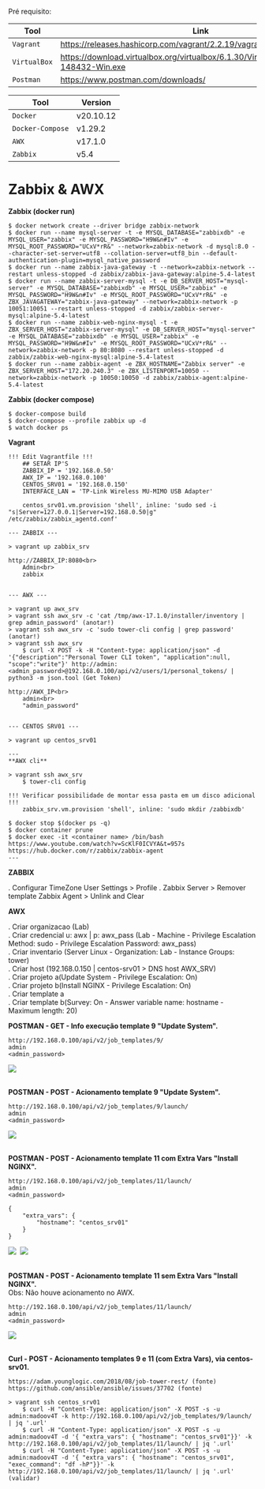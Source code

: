 Pré requisito:

|Tool    |Link|
|-------------|-----------|
|`Vagrant`| https://releases.hashicorp.com/vagrant/2.2.19/vagrant_2.2.19_x86_64.msi
|`VirtualBox`| https://download.virtualbox.org/virtualbox/6.1.30/VirtualBox-6.1.30-148432-Win.exe
|`Postman`| https://www.postman.com/downloads/

|Tool    |Version|
|-------------|-----------|
|`Docker`| v20.10.12
|`Docker-Compose`| v1.29.2
|`AWX`| v17.1.0
|`Zabbix`| v5.4

# Zabbix & AWX #


**Zabbix (docker run)**

```
$ docker network create --driver bridge zabbix-network
$ docker run --name mysql-server -t -e MYSQL_DATABASE="zabbixdb" -e MYSQL_USER="zabbix" -e MYSQL_PASSWORD="H9W&n#Iv" -e MYSQL_ROOT_PASSWORD="UCxV*rR&" --network=zabbix-network -d mysql:8.0 --character-set-server=utf8 --collation-server=utf8_bin --default-authentication-plugin=mysql_native_password
$ docker run --name zabbix-java-gateway -t --network=zabbix-network --restart unless-stopped -d zabbix/zabbix-java-gateway:alpine-5.4-latest
$ docker run --name zabbix-server-mysql -t -e DB_SERVER_HOST="mysql-server" -e MYSQL_DATABASE="zabbixdb" -e MYSQL_USER="zabbix" -e MYSQL_PASSWORD="H9W&n#Iv" -e MYSQL_ROOT_PASSWORD="UCxV*rR&" -e ZBX_JAVAGATEWAY="zabbix-java-gateway" --network=zabbix-network -p 10051:10051 --restart unless-stopped -d zabbix/zabbix-server-mysql:alpine-5.4-latest
$ docker run --name zabbix-web-nginx-mysql -t -e ZBX_SERVER_HOST="zabbix-server-mysql" -e DB_SERVER_HOST="mysql-server" -e MYSQL_DATABASE="zabbixdb" -e MYSQL_USER="zabbix" -e MYSQL_PASSWORD="H9W&n#Iv" -e MYSQL_ROOT_PASSWORD="UCxV*rR&" --network=zabbix-network -p 80:8080 --restart unless-stopped -d zabbix/zabbix-web-nginx-mysql:alpine-5.4-latest
$ docker run --name zabbix-agent -e ZBX_HOSTNAME="Zabbix server" -e ZBX_SERVER_HOST="172.20.240.3" -e ZBX_LISTENPORT=10050 --network=zabbix-network -p 10050:10050 -d zabbix/zabbix-agent:alpine-5.4-latest
```


**Zabbix (docker compose)**

```
$ docker-compose build
$ docker-compose --profile zabbix up -d
$ watch docker ps
```

**Vagrant**
```
!!! Edit Vagrantfile !!!
    ## SETAR IP'S
    ZABBIX_IP = '192.168.0.50'
    AWX_IP = '192.168.0.100'
    CENTOS_SRV01 = '192.168.0.150'
    INTERFACE_LAN = 'TP-Link Wireless MU-MIMO USB Adapter'

    centos_srv01.vm.provision 'shell', inline: 'sudo sed -i "s|Server=127.0.0.1|Server=192.168.0.50|g" /etc/zabbix/zabbix_agentd.conf'

--- ZABBIX ---

> vagrant up zabbix_srv

http://ZABBIX_IP:8080<br>
    Admin<br>
    zabbix


--- AWX ---

> vagrant up awx_srv
> vagrant ssh awx_srv -c 'cat /tmp/awx-17.1.0/installer/inventory | grep admin_password' (anotar!)
> vagrant ssh awx_srv -c 'sudo tower-cli config | grep password' (anotar!)
> vagrant ssh awx_srv
    $ curl -X POST -k -H "Content-type: application/json" -d '{"description":"Personal Tower CLI token", "application":null, "scope":"write"}' http://admin:<admin_password>@192.168.0.100/api/v2/users/1/personal_tokens/ | python3 -m json.tool (Get Token)

http://AWX_IP<br>
    admin<br>
    "admin_password"


--- CENTOS SRV01 ---

> vagrant up centos_srv01

---
**AWX cli**

> vagrant ssh awx_srv
    $ tower-cli config

!!! Verificar possibilidade de montar essa pasta em um disco adicional !!!
    zabbix_srv.vm.provision 'shell', inline: 'sudo mkdir /zabbixdb'

$ docker stop $(docker ps -q)
$ docker container prune
$ docker exec -it <container name> /bin/bash
https://www.youtube.com/watch?v=ScKlF0ICVYA&t=957s
https://hub.docker.com/r/zabbix/zabbix-agent
---
```

**ZABBIX**

. Configurar TimeZone User Settings > Profile
. Zabbix Server > Remover template Zabbix Agent > Unlink and Clear

**AWX**

. Criar organizacao (Lab)<br>
. Criar credencial u: awx | p: awx_pass (Lab - Machine - Privilege Escalation Method: sudo - Privilege Escalation Password: awx_pass)<br>
. Criar inventario (Server Linux - Organization: Lab - Instance Groups: tower)<br>
. Criar host (192.168.0.150 | centos-srv01 > DNS host AWX_SRV)<br>
. Criar projeto a(Update System - Privilege Escalation: On)<br>
. Criar projeto b(Install NGINX - Privilege Escalation: On)<br>
. Criar template a<br>
. Criar template b(Survey: On - Answer variable name: hostname - Maximum length: 20)<br>

**POSTMAN - GET - Info execução template 9 "Update System".**
```
http://192.168.0.100/api/v2/job_templates/9/
admin
<admin_password>
```
<kbd>
    <img src="https://github.com/fabiokerber/lab/blob/main/images/150120221604.jpg">
</kbd>
<br />
<br />

**POSTMAN - POST - Acionamento template 9 "Update System".**
```
http://192.168.0.100/api/v2/job_templates/9/launch/
admin
<admin_password>
```
<kbd>
    <img src="https://github.com/fabiokerber/lab/blob/main/images/150120221612.jpg">
</kbd>
<br />
<br />

**POSTMAN - POST - Acionamento template 11 com Extra Vars "Install NGINX".**
```
http://192.168.0.100/api/v2/job_templates/11/launch/
admin
<admin_password>

{
    "extra_vars": {
        "hostname": "centos_srv01"
    }
}
```
<kbd>
    <img src="https://github.com/fabiokerber/lab/blob/main/images/150120221639.jpg">
</kbd>
<kbd>
    <img src="https://github.com/fabiokerber/lab/blob/main/images/150120221641.jpg">
</kbd>
<br />
<br />

**POSTMAN - POST - Acionamento template 11 sem Extra Vars "Install NGINX".**<br>
Obs: Não houve acionamento no AWX.<br>
```
http://192.168.0.100/api/v2/job_templates/11/launch/
admin
<admin_password>
```
<kbd>
    <img src="https://github.com/fabiokerber/lab/blob/main/images/150120221651.jpg">
</kbd>
<br />
<br />

**Curl - POST - Acionamento templates 9 e 11 (com Extra Vars), via centos-srv01.**<br>
```
https://adam.younglogic.com/2018/08/job-tower-rest/ (fonte)
https://github.com/ansible/ansible/issues/37702 (fonte)

> vagrant ssh centos_srv01
    $ curl -H "Content-Type: application/json" -X POST -s -u admin:madoov4T -k http://192.168.0.100/api/v2/job_templates/9/launch/ | jq '.url'
    $ curl -H "Content-Type: application/json" -X POST -s -u admin:madoov4T -d '{ "extra_vars": { "hostname": "centos_srv01"}}' -k http://192.168.0.100/api/v2/job_templates/11/launch/ | jq '.url'
    $ curl -H "Content-Type: application/json" -X POST -s -u admin:madoov4T -d '{ "extra_vars": { "hostname": "centos_srv01", "exec_command": "df -hP"}}' -k http://192.168.0.100/api/v2/job_templates/11/launch/ | jq '.url' (validar)
```